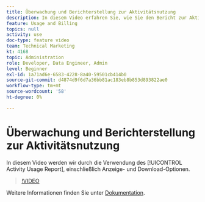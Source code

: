 ```yaml
---
title: Überwachung und Berichterstellung zur Aktivitätsnutzung
description: In diesem Video erfahren Sie, wie Sie den Bericht zur Aktivitätsnutzung verwenden, einschließlich Anzeige- und Download-Optionen.
feature: Usage and Billing
topics: null
activity: use
doc-type: feature video
team: Technical Marketing
kt: 4168
topic: Administration
role: Developer, Data Engineer, Admin
level: Beginner
exl-id: 1a71ad6e-6583-4228-8a40-59501cb414b0
source-git-commit: d4874d9f6d7a36bb81ac183eb8b853d893822ae0
workflow-type: tm+mt
source-wordcount: '58'
ht-degree: 0%

---
```


# Überwachung und Berichterstellung zur Aktivitätsnutzung

In diesem Video werden wir durch die Verwendung des [!UICONTROL Activity Usage Report], einschließlich Anzeige- und Download-Optionen.

>[!VIDEO](https://video.tv.adobe.com/v/31443/?quality=12)

Weitere Informationen finden Sie unter [Dokumentation](https://experienceleague.adobe.com/docs/audience-manager/user-guide/features/administration/activity-usage-reporting.html).
